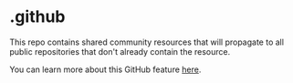# .github

This repo contains shared community resources that will propagate to all public repositories that don't already contain the resource.

You can learn more about this GitHub feature [here](https://help.github.com/en/articles/creating-a-default-community-health-file-for-your-organization). 
